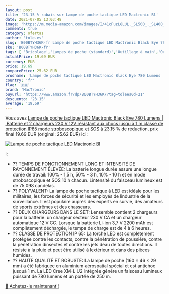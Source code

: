 ```yaml
---
layout: post
title: '23.15 % rabais sur Lampe de poche tactique LED Mactronic Bl'
date: 2021-07-05 13:03:48
image: 'https://m.media-amazon.com/images/I/41cPuzL8LUL._SL500_._SL400_.jpg'
comments: true
category: ofertas
author: 'tole.es'
slug: 'B00BTYH36K-fr Lampe de poche tactique LED Mactronic Black Eye 780 Lumens...'
sku: 'B00BTYH36K-fr'
tags: [ 'Bricolage','Lampes de poche (standard)','Outillage à main','Outillage à main et électroportatif','Torches','mactronic', ]
actualPrice: 19.69 EUR
currency: EUR
price: 19.69
comparePrice: 25.62 EUR
prodname: 'Lampe de poche tactique LED Mactronic Black Eye 780 Lumens | Batterie et 2 chargeurs  230 V  12V  résistant aux chocs jusqu à 1 m  classe de protection IP65  mode stroboscopique et SOS'
country: 'fr'
flag: '🇫🇷'
brand: 'MacTronic'
buyurl: 'https://www.amazon.fr/dp/B00BTYH36K/?tag=tolees0d-21'
descuento: '23.15'
average: '19.69'
---
```


Vous avez [Lampe de poche tactique LED Mactronic Black Eye 780 Lumens | Batterie et 2 chargeurs  230 V  12V  résistant aux chocs jusqu à 1 m  classe de protection IP65  mode stroboscopique et SOS](https://www.amazon.fr/dp/B00BTYH36K/?tag=tolees0d-21)  à  23.15 % de réduction, prix final  19.69 EUR (original: 25.62 EUR) ici:

[![Lampe de poche tactique LED Mactronic Bl](https://m.media-amazon.com/images/I/41cPuzL8LUL._SL500_._SL400_.jpg)](https://www.amazon.fr/dp/B00BTYH36K/?tag=tolees0d-21)

ℹ️:

- ?? TEMPS DE FONCTIONNEMENT LONG ET INTENSITÉ DE RAYONNEMENT ÉLEVÉE: La batterie longue durée assure une longue durée de travail: 100% - 1,5 h, 50% - 3 h, 10% - 10 h et en mode stroboscopique et SOS 10 h chacun. Lintensité du faisceau lumineux est de 75 098 candelas.
- ?? POLYVALENT: La lampe de poche tactique à LED est idéale pour les militaires, les forces de sécurité et les employés de lindustrie de la surveillance. Il est populaire auprès des experts en survie, des amateurs de sports extrêmes et des chasseurs.
- ?? DEUX CHARGEURS DANS LE SET: Lensemble contient 2 chargeurs pour la batterie: un chargeur secteur 230 V CA et un chargeur automatique 12 V CC. Lorsque la batterie Li-ion 3,7 V 2200 mAh est complètement déchargée, le temps de charge est de 4 à 6 heures.
- ?? CLASSE DE PROTECTION IP 65: La torche LED est complètement protégée contre les contacts, contre la pénétration de poussière, contre la pénétration dinsectes et contre les jets deau de toutes directions. Il résiste à la pluie et peut être utilisé à lextérieur et dans des pièces humides.
- ?? HAUTE QUALITÉ ET ROBUSTE: La lampe de poche (160 × 46 × 29 mm) a été fabriquée en aluminium aérospatial spécial et est antichoc jusquà 1 m. La LED Cree XM-L U2 intégrée génère un faisceau lumineux puissant de 780 lumens et un portée de 250 m.

[🛒 Achetez-le maintenant!!](https://www.amazon.fr/dp/B00BTYH36K/?tag=tolees0d-21)
